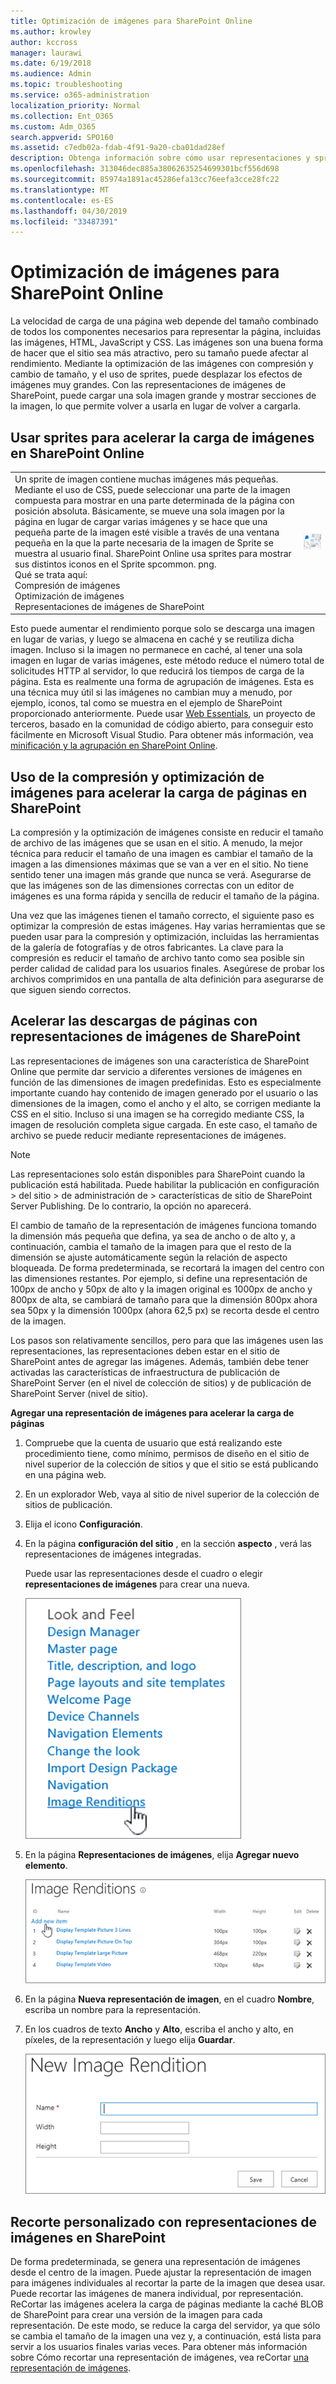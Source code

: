 ```yaml
---
title: Optimización de imágenes para SharePoint Online
ms.author: krowley
author: kccross
manager: laurawi
ms.date: 6/19/2018
ms.audience: Admin
ms.topic: troubleshooting
ms.service: o365-administration
localization_priority: Normal
ms.collection: Ent_O365
ms.custom: Adm_O365
search.appverid: SPO160
ms.assetid: c7edb02a-fdab-4f91-9a20-cba01dad28ef
description: Obtenga información sobre cómo usar representaciones y sprites para mejorar el rendimiento de la imagen en los sitios web de SharePoint Online.
ms.openlocfilehash: 313046dec885a38062635254699301bcf556d698
ms.sourcegitcommit: 85974a1891ac45286efa13cc76eefa3cce28fc22
ms.translationtype: MT
ms.contentlocale: es-ES
ms.lasthandoff: 04/30/2019
ms.locfileid: "33487391"
---
```

# <a name="image-optimization-for-sharepoint-online"></a>Optimización de imágenes para SharePoint Online

La velocidad de carga de una página web depende del tamaño combinado de todos los componentes necesarios para representar la página, incluidas las imágenes, HTML, JavaScript y CSS. Las imágenes son una buena forma de hacer que el sitio sea más atractivo, pero su tamaño puede afectar al rendimiento. Mediante la optimización de las imágenes con compresión y cambio de tamaño, y el uso de sprites, puede desplazar los efectos de imágenes muy grandes. Con las representaciones de imágenes de SharePoint, puede cargar una sola imagen grande y mostrar secciones de la imagen, lo que permite volver a usarla en lugar de volver a cargarla.
  
## <a name="using-sprites-to-speed-up-image-loading-in-sharepoint-online"></a>Usar sprites para acelerar la carga de imágenes en SharePoint Online

|||
|:-----|:-----|
| Un sprite de imagen contiene muchas imágenes más pequeñas. Mediante el uso de CSS, puede seleccionar una parte de la imagen compuesta para mostrar en una parte determinada de la página con posición absoluta. Básicamente, se mueve una sola imagen por la página en lugar de cargar varias imágenes y se hace que una pequeña parte de la imagen esté visible a través de una ventana pequeña en la que la parte necesaria de la imagen de Sprite se muestra al usuario final. SharePoint Online usa sprites para mostrar sus distintos iconos en el Sprite spcommon. png.  <br/>  Qué se trata aquí:  <br/>  Compresión de imágenes  <br/>  Optimización de imágenes  <br/>  Representaciones de imágenes de SharePoint  <br/> |![Captura de pantalla de spcommon](media/cc5cdee1-8e54-4537-9a8a-8854f4ee849f.png)|
   
Esto puede aumentar el rendimiento porque solo se descarga una imagen en lugar de varias, y luego se almacena en caché y se reutiliza dicha imagen. Incluso si la imagen no permanece en caché, al tener una sola imagen en lugar de varias imágenes, este método reduce el número total de solicitudes HTTP al servidor, lo que reducirá los tiempos de carga de la página. Esta es realmente una forma de agrupación de imágenes. Esta es una técnica muy útil si las imágenes no cambian muy a menudo, por ejemplo, iconos, tal como se muestra en el ejemplo de SharePoint proporcionado anteriormente. Puede usar [Web Essentials](http://vswebessentials.com/), un proyecto de terceros, basado en la comunidad de código abierto, para conseguir esto fácilmente en Microsoft Visual Studio. Para obtener más información, vea [minificación y la agrupación en SharePoint Online](https://go.microsoft.com/fwlink/?LinkId=708698).
  
## <a name="using-image-compression-and-optimization-to-speed-up-page-loading-in-sharepoint"></a>Uso de la compresión y optimización de imágenes para acelerar la carga de páginas en SharePoint

La compresión y la optimización de imágenes consiste en reducir el tamaño de archivo de las imágenes que se usan en el sitio. A menudo, la mejor técnica para reducir el tamaño de una imagen es cambiar el tamaño de la imagen a las dimensiones máximas que se van a ver en el sitio. No tiene sentido tener una imagen más grande que nunca se verá. Asegurarse de que las imágenes son de las dimensiones correctas con un editor de imágenes es una forma rápida y sencilla de reducir el tamaño de la página.
  
Una vez que las imágenes tienen el tamaño correcto, el siguiente paso es optimizar la compresión de estas imágenes. Hay varias herramientas que se pueden usar para la compresión y optimización, incluidas las herramientas de la galería de fotografías y de otros fabricantes. La clave para la compresión es reducir el tamaño de archivo tanto como sea posible sin perder calidad de calidad para los usuarios finales. Asegúrese de probar los archivos comprimidos en una pantalla de alta definición para asegurarse de que siguen siendo correctos.
  
## <a name="speed-up-page-downloads-by-using-sharepoint-image-renditions"></a>Acelerar las descargas de páginas con representaciones de imágenes de SharePoint

Las representaciones de imágenes son una característica de SharePoint Online que permite dar servicio a diferentes versiones de imágenes en función de las dimensiones de imagen predefinidas. Esto es especialmente importante cuando hay contenido de imagen generado por el usuario o las dimensiones de la imagen, como el ancho y el alto, se corrigen mediante la CSS en el sitio. Incluso si una imagen se ha corregido mediante CSS, la imagen de resolución completa sigue cargada. En este caso, el tamaño de archivo se puede reducir mediante representaciones de imágenes.
  
> [!NOTE]
> Las representaciones solo están disponibles para SharePoint cuando la publicación está habilitada. Puede habilitar la publicación en configuración \> del sitio \> de administración de \> características de sitio de SharePoint Server Publishing. De lo contrario, la opción no aparecerá. 
  
El cambio de tamaño de la representación de imágenes funciona tomando la dimensión más pequeña que defina, ya sea de ancho o de alto y, a continuación, cambia el tamaño de la imagen para que el resto de la dimensión se ajuste automáticamente según la relación de aspecto bloqueada. De forma predeterminada, se recortará la imagen del centro con las dimensiones restantes. Por ejemplo, si define una representación de 100px de ancho y 50px de alto y la imagen original es 1000px de ancho y 800px de alta, se cambiará de tamaño para que la dimensión 800px ahora sea 50px y la dimensión 1000px (ahora 62,5 px) se recorta desde el centro de la imagen.
  
Los pasos son relativamente sencillos, pero para que las imágenes usen las representaciones, las representaciones deben estar en el sitio de SharePoint antes de agregar las imágenes. Además, también debe tener activadas las características de infraestructura de publicación de SharePoint Server (en el nivel de colección de sitios) y de publicación de SharePoint Server (nivel de sitio).
  
 **Agregar una representación de imágenes para acelerar la carga de páginas**
  
1. Compruebe que la cuenta de usuario que está realizando este procedimiento tiene, como mínimo, permisos de diseño en el sitio de nivel superior de la colección de sitios y que el sitio se está publicando en una página web.
    
2. En un explorador Web, vaya al sitio de nivel superior de la colección de sitios de publicación.
    
3. Elija el icono **Configuración**. 
    
4. En la página **configuración del sitio** , en la sección **aspecto** , verá las representaciones de imágenes integradas. 
    
    Puede usar las representaciones desde el cuadro o elegir **representaciones de imágenes** para crear una nueva. 
    
    ![Captura de pantalla de representación de imágenes](media/eaae0d53-657d-47ef-b687-65c5167eae4d.PNG)
  
5. En la página **Representaciones de imágenes**, elija **Agregar nuevo elemento**.
    
    ![Captura de pantalla de Agregar nuevo elemento](media/8cede22e-52bf-4d9d-99cb-162f2f6ce92b.PNG)
  
6. En la página **Nueva representación de imagen**, en el cuadro **Nombre**, escriba un nombre para la representación. 
    
7. En los cuadros de texto **Ancho** y **Alto**, escriba el ancho y alto, en píxeles, de la representación y luego elija **Guardar**.
    
    ![Captura de pantalla del nombre de la representación de imagen](media/5a6119ed-c163-40df-a4db-ec629d15607d.PNG)
  
## <a name="custom-cropping-with-image-renditions-in-sharepoint"></a>Recorte personalizado con representaciones de imágenes en SharePoint

De forma predeterminada, se genera una representación de imágenes desde el centro de la imagen. Puede ajustar la representación de imagen para imágenes individuales al recortar la parte de la imagen que desea usar. Puede recortar las imágenes de manera individual, por representación. ReCortar las imágenes acelera la carga de páginas mediante la caché BLOB de SharePoint para crear una versión de la imagen para cada representación. De este modo, se reduce la carga del servidor, ya que sólo se cambia el tamaño de la imagen una vez y, a continuación, está lista para servir a los usuarios finales varias veces. Para obtener más información sobre Cómo recortar una representación de imágenes, vea reCortar [una representación de imágenes](https://go.microsoft.com/fwlink/p/?LinkId=525626).
  


